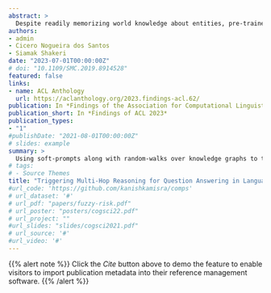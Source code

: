 ```yaml
---
abstract: >
  Despite readily memorizing world knowledge about entities, pre-trained language models (LMs) struggle to compose together two or more facts to perform multi-hop reasoning in question-answering tasks. In this work, we propose techniques that improve upon this limitation by relying on random-walks over structured knowledge graphs. Specifically, we use soft-prompts to guide LMs to chain together their encoded knowledge by learning to map multi-hop questions to random-walk paths that lead to the answer. Applying our methods on two T5 LMs shows substantial improvements over standard tuning approaches in answering questions that require multi-hop reasoning.
authors:
- admin 
- Cicero Nogueira dos Santos
- Siamak Shakeri
date: "2023-07-01T00:00:00Z"
# doi: "10.1109/SMC.2019.8914528"
featured: false
links:
- name: ACL Anthology
  url: https://aclanthology.org/2023.findings-acl.62/
publication: In *Findings of the Association for Computational Linguistics 2023*
publication_short: In *Findings of ACL 2023*
publication_types: 
- "1"
#publishDate: "2021-08-01T00:00:00Z"
# slides: example
summary: >
  Using soft-prompts along with random-walks over knowledge graphs to trigger multi-hop reasoning in LMs. Work done during an internship at Google Research.
# tags:
# - Source Themes
title: "Triggering Multi-Hop Reasoning for Question Answering in Language Models using Soft Prompts and Random Walks"
#url_code: 'https://github.com/kanishkamisra/comps'
# url_dataset: '#'
# url_pdf: "papers/fuzzy-risk.pdf"
# url_poster: "posters/cogsci22.pdf"
# url_project: ""
#url_slides: "slides/cogsci2021.pdf"
# url_source: '#'
#url_video: '#'
---
```


{{% alert note %}}
Click the *Cite* button above to demo the feature to enable visitors to import publication metadata into their reference management software.
{{% /alert %}}

